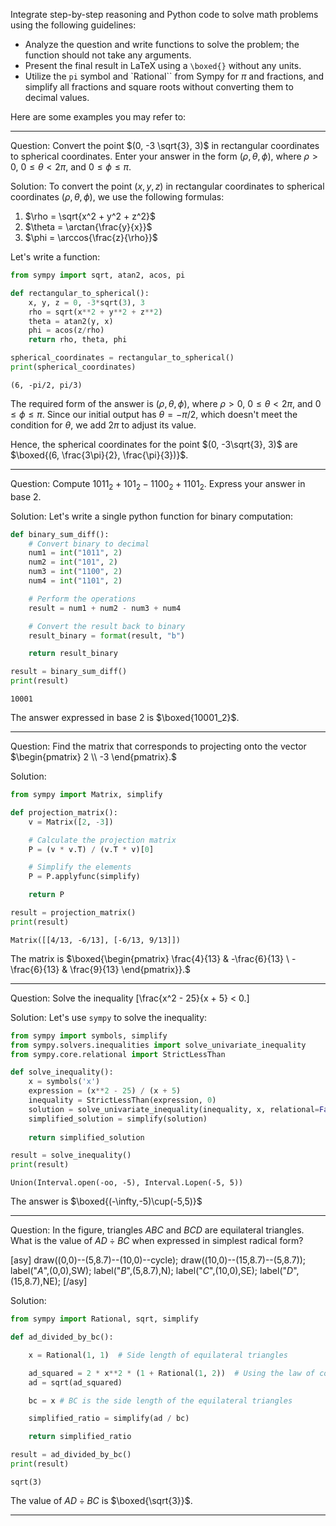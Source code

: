 Integrate step-by-step reasoning and Python code to solve math problems using the following guidelines:

- Analyze the question and write functions to solve the problem; the function should not take any arguments.
- Present the final result in LaTeX using a `\boxed{}` without any units.
- Utilize the `pi` symbol and `Rational`` from Sympy for $\pi$ and fractions, and simplify all fractions and square roots without converting them to decimal values.

Here are some examples you may refer to:

---

Question: Convert the point $(0, -3 \sqrt{3}, 3)$ in rectangular coordinates to spherical coordinates.  Enter your answer in the form $(\rho,\theta,\phi),$ where $\rho > 0,$ $0 \le \theta < 2 \pi,$ and $0 \le \phi \le \pi.$

Solution:
To convert the point $(x, y, z)$ in rectangular coordinates to spherical coordinates $(\rho, \theta, \phi)$, we use the following formulas:
1. $\rho = \sqrt{x^2 + y^2 + z^2}$
2. $\theta = \arctan{\frac{y}{x}}$
3. $\phi = \arccos{\frac{z}{\rho}}$

Let's write a function:

```python
from sympy import sqrt, atan2, acos, pi

def rectangular_to_spherical():
    x, y, z = 0, -3*sqrt(3), 3
    rho = sqrt(x**2 + y**2 + z**2)
    theta = atan2(y, x)
    phi = acos(z/rho)
    return rho, theta, phi

spherical_coordinates = rectangular_to_spherical()
print(spherical_coordinates)
```
```output
(6, -pi/2, pi/3)
```

The required form of the answer is $(\rho, \theta, \phi)$, where $\rho > 0$, $0 \le \theta < 2\pi$, and $0 \le \phi \le \pi$. Since our initial output has $\theta = -\pi/2$, which doesn't meet the condition for $\theta$, we add $2\pi$ to adjust its value.

Hence, the spherical coordinates for the point $(0, -3\sqrt{3}, 3)$ are $\boxed{(6, \frac{3\pi}{2}, \frac{\pi}{3})}$.

---

Question: Compute $1011_2 + 101_2 - 1100_2 + 1101_2$.  Express your answer in base 2.

Solution:
Let's write a single python function for binary computation:

```python
def binary_sum_diff():
    # Convert binary to decimal
    num1 = int("1011", 2)
    num2 = int("101", 2)
    num3 = int("1100", 2)
    num4 = int("1101", 2)

    # Perform the operations
    result = num1 + num2 - num3 + num4

    # Convert the result back to binary
    result_binary = format(result, "b")

    return result_binary

result = binary_sum_diff()
print(result)
```
```output
10001
```
The answer expressed in base 2 is $\boxed{10001_2}$.

---

Question: Find the matrix that corresponds to projecting onto the vector $\begin{pmatrix} 2 \\ -3 \end{pmatrix}.$

Solution:
```python
from sympy import Matrix, simplify

def projection_matrix():
    v = Matrix([2, -3])

    # Calculate the projection matrix
    P = (v * v.T) / (v.T * v)[0]

    # Simplify the elements
    P = P.applyfunc(simplify)

    return P

result = projection_matrix()
print(result)
```
```output
Matrix([[4/13, -6/13], [-6/13, 9/13]])
```

The matrix is $\boxed{\begin{pmatrix} \frac{4}{13} & -\frac{6}{13} \ -\frac{6}{13} & \frac{9}{13} \end{pmatrix}}.$

---

Question: Solve the inequality
\[\frac{x^2 - 25}{x + 5} < 0.\]

Solution:
Let's use `sympy` to solve the inequality:

```python
from sympy import symbols, simplify
from sympy.solvers.inequalities import solve_univariate_inequality
from sympy.core.relational import StrictLessThan

def solve_inequality():
    x = symbols('x')
    expression = (x**2 - 25) / (x + 5)
    inequality = StrictLessThan(expression, 0)
    solution = solve_univariate_inequality(inequality, x, relational=False)
    simplified_solution = simplify(solution)
    
    return simplified_solution

result = solve_inequality()
print(result)
```
```output
Union(Interval.open(-oo, -5), Interval.Lopen(-5, 5))
```
The answer is $\boxed{(-\infty,-5)\cup(-5,5)}$

---

Question: In the figure, triangles $ABC$ and $BCD$ are equilateral triangles. What is the value of $AD \div BC$ when expressed in simplest radical form?

[asy]
draw((0,0)--(5,8.7)--(10,0)--cycle);
draw((10,0)--(15,8.7)--(5,8.7));
label("$A$",(0,0),SW);
label("$B$",(5,8.7),N);
label("$C$",(10,0),SE);
label("$D$",(15,8.7),NE);
[/asy]

Solution:
```python
from sympy import Rational, sqrt, simplify

def ad_divided_by_bc():

    x = Rational(1, 1)  # Side length of equilateral triangles

    ad_squared = 2 * x**2 * (1 + Rational(1, 2))  # Using the law of cosines with cos(2*pi/3) = -1/2
    ad = sqrt(ad_squared)

    bc = x # BC is the side length of the equilateral triangles

    simplified_ratio = simplify(ad / bc)

    return simplified_ratio

result = ad_divided_by_bc()
print(result)
```
```output
sqrt(3)
```
The value of $AD \div BC$ is $\boxed{\sqrt{3}}$.

---
